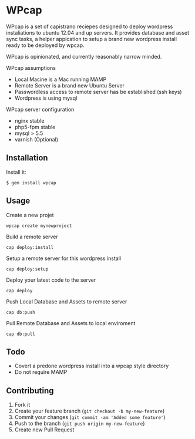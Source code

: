 # WPcap

WPcap is a set of capistrano reciepes designed to deploy wordpress instaliations to ubuntu 12.04 and up servers. It provides database and asset sync tasks, a helper appication to setup a brand new wordpress install ready to be deployed by wpcap.  

WPcap is opinionated, and currently reasonably narrow minded.  

WPcap assumptions

  * Local Macine is a Mac running MAMP
  * Remote Server is a brand new Ubuntu Server 
  * Passwordless access to remote server has be established (ssh keys) 
  * Wordpress is using mysql

WPcap server configuration

  * nginx stable
  * php5-fpm stable
  * mysql > 5.5
  * varnish (Optional)

## Installation

Install it:

    $ gem install wpcap

## Usage

Create a new projet
  
    wpcap create mynewproject

Build a remote server
  
    cap deploy:install

Setup a remote server for this wordpress install

    cap deploy:setup

Deploy your latest code to the server

    cap deploy
    
Push Local Database and Assets to remote server

    cap db:push
    
Pull Remote Database and Assets to local enviroment

    cap db:pull
    
## Todo

  * Covert a predone wordpress install into a wpcap style directory
  * Do not require MAMP

## Contributing

1. Fork it
2. Create your feature branch (`git checkout -b my-new-feature`)
3. Commit your changes (`git commit -am 'Added some feature'`)
4. Push to the branch (`git push origin my-new-feature`)
5. Create new Pull Request
